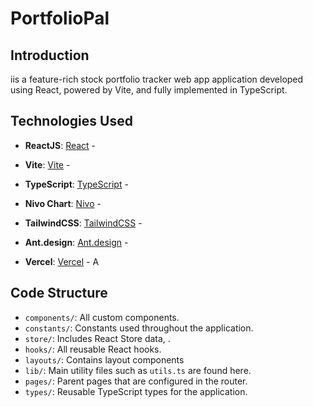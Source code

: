 # PortfolioPal

## Introduction

[](https://portfolio-tracker-mocha.vercel.app/#/) iis a feature-rich stock portfolio tracker web app application developed using React, powered by Vite, and fully implemented in TypeScript.

## Technologies Used

-   **ReactJS**: [React](https://reactjs.org/) -

-   **Vite**: [Vite](https://vitejs.dev/) -

-   **TypeScript**: [TypeScript](https://www.typescriptlang.org/) -

-   **Nivo Chart**: [Nivo](https://nivo.rocks/) -

-   **TailwindCSS**: [TailwindCSS](https://tailwindcss.com/) -

-   **Ant.design**: [Ant.design](https://ant.design/) -

-   **Vercel**: [Vercel](https://vercel.com/) - A

## Code Structure

-   `components/`: All custom components.
-   `constants/`: Constants used throughout the application.
-   `store/`: Includes React Store data, .
-   `hooks/`: All reusable React hooks.
-   `layouts/`: Contains layout components
-   `lib/`: Main utility files such as `utils.ts` are found here.
-   `pages/`: Parent pages that are configured in the router.
-   `types/`: Reusable TypeScript types for the application.
